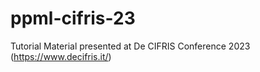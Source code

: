# ppml-cifris-23
Tutorial Material presented at De CIFRIS Conference 2023 (https://www.decifris.it/)
